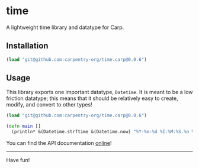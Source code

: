 # time

A lightweight time library and datatype for Carp.

## Installation

```clojure
(load "git@github.com:carpentry-org/time.carp@0.0.6")
```

## Usage

This library exports one important datatype, `Datetime`. It is meant to be a low
friction datatype; this means that it should be relatively easy to create,
modify, and convert to other types!

```clojure
(load "git@github.com:carpentry-org/time.carp@0.0.6")

(defn main []
  (println* &(Datetime.strftime &(Datetime.now) "%Y-%m-%d %I:%M:%S.%n %p %z")))
```

You can find the API documentation [online](https://veitheller.de/time/)!

<hr/>

Have fun!
